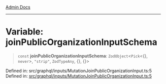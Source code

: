 [Admin Docs](/)

***

# Variable: joinPublicOrganizationInputSchema

> `const` **joinPublicOrganizationInputSchema**: `ZodObject`\<`Pick`\<\{\}, `never`\>, `"strip"`, `ZodTypeAny`, \{\}, \{\}\>

Defined in: src/graphql/inputs/MutationJoinPublicOrganizationInput.ts:5
Defined in: [src/graphql/inputs/MutationJoinPublicOrganizationInput.ts:5](https://github.com/hustlernik/talawa-api/blob/6321c91e956d2ee44b2bb9c22c1b40aa4687c9c2/src/graphql/inputs/MutationJoinPublicOrganizationInput.ts#L5)
